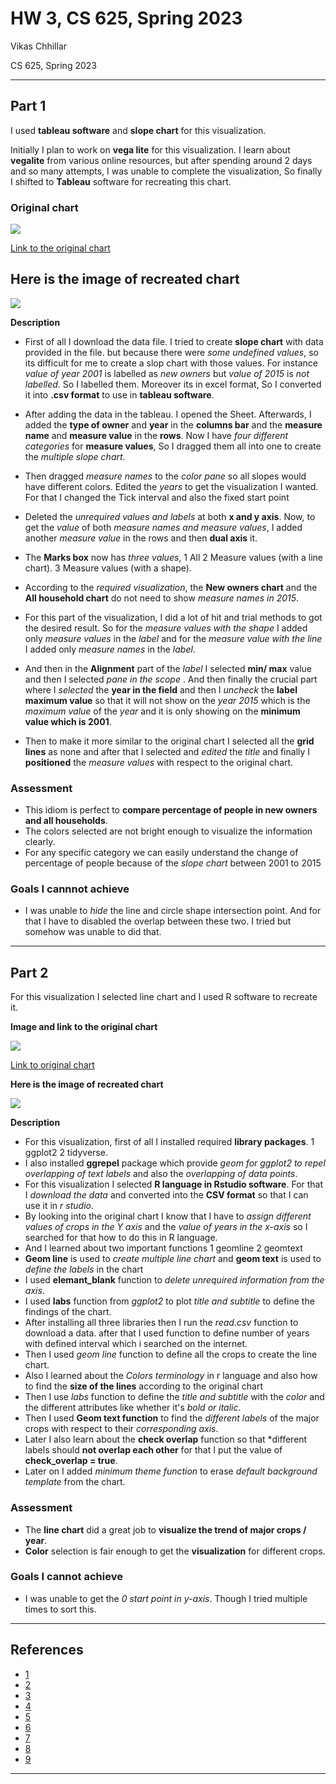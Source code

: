 HW 3, CS 625, Spring 2023
================
Vikas Chhillar

CS 625, Spring 2023

---
## Part 1
I used **tableau software** and **slope chart** for this visualization.

Initially I plan to work on **vega lite** for this visualization. I learn about **vegalite** from various online resources, but after spending around 2 days and so many attempts, I was unable to complete the visualization, So finally I shifted to **Tableau**
software for recreating this chart. 

### Original chart ###   


![](part1_orig.png)    

   
[Link to the original chart](https://policyviz.com/2017/11/16/remake-stacked-column-chart/)   
   
   
**Here is the image of recreated chart**     
--
![](part1_recreated.jpg)      

   
      
      
**Description**

- First of all I download the data file. I tried to create **slope chart** with data provided in the file. but because there were *some undefined values*, so its difficult for me to create a slop chart with those values. For instance *value of year 2001* is labelled as *new owners* but *value of 2015* is *not labelled*. So I labelled them. Moreover its in excel format, So I converted it into **.csv format** to use in **tableau software**.

- After adding the data in the tableau. I opened the Sheet. Afterwards, I added the **type of owner** and **year** in the **columns bar** and the **measure name** and **measure value** in the **rows**. Now I have *four different categories* for **measure values**, So I dragged them all into one to create the *multiple slope chart*.

- Then dragged *measure names* to the *color pane* so all slopes would have different colors. Edited the *years* to get the visualization I wanted. For that I changed the Tick interval and also the fixed start point
-  Deleted the *unrequired values and labels* at both **x and y axis**. Now, to get the *value* of both *measure names and measure values*, I added another *measure value* in the rows and then **dual axis** it.

- The **Marks box** now has *three values*, 
1 All
2 Measure values (with a line chart).
3 Measure values (with a shape).
 
- According to the *required visualization*, the **New owners chart** and the **All household chart** do not need to show *measure names in 2015*.

- For this part of the visualization, I did a lot of hit and trial methods to got the desired result. So for the *measure values with the shape* I added only *measure values* in the *label*  and for the *measure value with the line* I added only *measure names* in the *label*. 

- And then in the **Alignment** part of the *label* I selected **min/ max** value and then I selected *pane in the scope* . And then finally the crucial part where I *selected* the **year in the field** and then I *uncheck* the **label maximum value** so that it will not show on the *year 2015* which is the *maximum value* of the *year* and it is only showing on the **minimum value which is 2001**.
- Then to make it more similar to the original chart I selected all the **grid lines** as none and after that I selected and *edited* the *title* and finally I **positioned** the *measure values* with respect to the original chart.

### Assessment ###

* This idiom is perfect to **compare percentage of people in new owners and all households**.
* The colors selected are not bright enough to visualize the information clearly.
* For any specific category we can easily understand the change of percentage of people because of the *slope chart* between 2001 to 2015




### Goals I cannnot achieve

* I was unable to *hide* the line and circle shape intersection point. And for that I have to disabled the overlap between these two. I tried but somehow was unable to did that. 

---

## Part 2
For this visualization I selected line chart and I used R software to recreate it.

**Image and link to the original chart**    

![](part2_orig.png)
   
      
      
    
[Link to original chart ](https://camo.githubusercontent.com/ab35ad6cb1bee8c9e3a9a22a8caea8fb7e360ac2e0fdefa79d69e9a78ec54b95/68747470733a2f2f706f6c69637976697a2e636f6d2f77702d636f6e74656e742f75706c6f6164732f323031382f30362f506f6c69637956697a5f555344415f52656d616b655f4c696e655f43686172742e706e67)
    
    
**Here is the image of recreated chart**
    
   
      
      
![](Rplot.jpeg)
    
       
       
    
**Description**
- For this visualization, first of all I installed required **library packages**.
1 ggplot2
2 tidyverse.
- I also installed **ggrepel** package which provide *geom for ggplot2 to repel overlapping of text labels* and also the *overlapping of data points*.
- For this visualization I selected **R language in Rstudio software**. For that I *download the data* and  converted into the **CSV format** so that I can use it in *r studio*.
- By looking into the original chart I know that I have to *assign different values of crops in the Y axis* and the *value of years in the x-axis* so I searched for that how to do this in R language. 
- And I learned about two important functions 
1 geomline
2 geomtext
- **Geom line** is used to *create multiple line chart* and **geom text** is used to *define the labels* in the chart
- I used **elemant_blank** function to *delete unrequired information from the axis*. 
- I used **labs** function from *ggplot2* to plot *title and subtitle* to define the findings of the chart.
- After installing all three libraries then I run the *read.csv* function to download a data. after that I used function to define  number of years with defined interval which i searched on the internet.
- Then  I used *geom line* function to define all the crops to create the line chart.
- Also I learned about the *Colors terminology*  in r language and also how to find the **size of the lines** according to the original chart
- Then I use *labs* function to define the *title and subtitle* with the *color* and the different attributes like whether it's *bold or italic*.
- Then I used **Geom text function** to  find the *different labels* of the major crops with respect to their *corresponding axis*.
- Later I also learn about the **check overlap** function so that *different labels should **not overlap each other** for that I put the value of **check_overlap =  true**.
- Later on I added *minimum theme function* to erase *default background template* from the chart.
 

### Assessment 

* The **line chart** did a great job to **visualize the trend of major crops / year**.
* **Color** selection is fair enough to get the **visualization** for different crops.


### Goals I cannot achieve

* I was unable to get the *0 start point in y-axis*. Though I tried multiple times to sort this. 

---
## References
* [1](https://www.r-bloggers.com/2016/12/7-visualizations-you-should-learn-in-r/)
* [2](https://stackoverflow.com/questions/29278153/plotting-with-ggplot2-error-discrete-value-supplied-to-continuous-scale-on-c)
* [3](https://stackoverflow.com/questions/33280191/multiple-line-and-bar-chart-in-ggplot-with-geom-text-and-colours)
* [4](https://stackoverflow.com/questions/33280191/multiple-line-and-bar-chart-in-ggplot-with-geom-text-and-colours)
* [5](https://policyviz.com/2017/11/16/remake-stacked-column-chart/)
* [6](https://policyviz.com/2018/06/07/remake-time-series-column-chart/)
* [7](https://www.youtube.com/watch?v=SOgQMcUcv8o)
* [8](https://www.geeksforgeeks.org/remove-axis-labels-and-ticks-in-ggplot2-plot-in-r/)
* [9](https://www.youtube.com/watch?v=NN5W_83N4Z4) 
---
